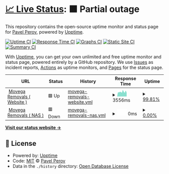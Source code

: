 # [📈 Live Status](https://perov93.github.io/status): <!--live status--> **🟧 Partial outage**

This repository contains the open-source uptime monitor and status page for [Pavel Perov](https://perov93.github.io/status), powered by [Upptime](https://github.com/upptime/upptime).

[![Uptime CI](https://github.com/perov93/status/workflows/Uptime%20CI/badge.svg)](https://github.com/perov93/status/actions?query=workflow%3A%22Uptime+CI%22)
[![Response Time CI](https://github.com/perov93/status/workflows/Response%20Time%20CI/badge.svg)](https://github.com/perov93/status/actions?query=workflow%3A%22Response+Time+CI%22)
[![Graphs CI](https://github.com/perov93/status/workflows/Graphs%20CI/badge.svg)](https://github.com/perov93/status/actions?query=workflow%3A%22Graphs+CI%22)
[![Static Site CI](https://github.com/perov93/status/workflows/Static%20Site%20CI/badge.svg)](https://github.com/perov93/status/actions?query=workflow%3A%22Static+Site+CI%22)
[![Summary CI](https://github.com/perov93/status/workflows/Summary%20CI/badge.svg)](https://github.com/perov93/status/actions?query=workflow%3A%22Summary+CI%22)

With [Upptime](https://upptime.js.org), you can get your own unlimited and free uptime monitor and status page, powered entirely by a GitHub repository. We use [Issues](https://github.com/perov93/status/issues) as incident reports, [Actions](https://github.com/perov93/status/actions) as uptime monitors, and [Pages](https://perov93.github.io/status) for the status page.

<!--start: status pages-->
<!-- This summary is generated by Upptime (https://github.com/upptime/upptime) -->
<!-- Do not edit this manually, your changes will be overwritten -->
<!-- prettier-ignore -->
| URL | Status | History | Response Time | Uptime |
| --- | ------ | ------- | ------------- | ------ |
| <img alt="" src="https://icons.duckduckgo.com/ip3/www.movega.co.uk.ico" height="13"> [Movega Removals ( Website )](https://www.movega.co.uk) | 🟩 Up | [movega-removals-website.yml](https://github.com/perov93/status/commits/HEAD/history/movega-removals-website.yml) | <details><summary><img alt="Response time graph" src="./graphs/movega-removals-website/response-time-week.png" height="20"> 3556ms</summary><br><a href="https://perov93.github.io/status/history/movega-removals-website"><img alt="Response time 3720" src="https://img.shields.io/endpoint?url=https%3A%2F%2Fraw.githubusercontent.com%2Fperov93%2Fstatus%2FHEAD%2Fapi%2Fmovega-removals-website%2Fresponse-time.json"></a><br><a href="https://perov93.github.io/status/history/movega-removals-website"><img alt="24-hour response time 2886" src="https://img.shields.io/endpoint?url=https%3A%2F%2Fraw.githubusercontent.com%2Fperov93%2Fstatus%2FHEAD%2Fapi%2Fmovega-removals-website%2Fresponse-time-day.json"></a><br><a href="https://perov93.github.io/status/history/movega-removals-website"><img alt="7-day response time 3556" src="https://img.shields.io/endpoint?url=https%3A%2F%2Fraw.githubusercontent.com%2Fperov93%2Fstatus%2FHEAD%2Fapi%2Fmovega-removals-website%2Fresponse-time-week.json"></a><br><a href="https://perov93.github.io/status/history/movega-removals-website"><img alt="30-day response time 3451" src="https://img.shields.io/endpoint?url=https%3A%2F%2Fraw.githubusercontent.com%2Fperov93%2Fstatus%2FHEAD%2Fapi%2Fmovega-removals-website%2Fresponse-time-month.json"></a><br><a href="https://perov93.github.io/status/history/movega-removals-website"><img alt="1-year response time 3667" src="https://img.shields.io/endpoint?url=https%3A%2F%2Fraw.githubusercontent.com%2Fperov93%2Fstatus%2FHEAD%2Fapi%2Fmovega-removals-website%2Fresponse-time-year.json"></a></details> | <details><summary><a href="https://perov93.github.io/status/history/movega-removals-website">99.81%</a></summary><a href="https://perov93.github.io/status/history/movega-removals-website"><img alt="All-time uptime 99.96%" src="https://img.shields.io/endpoint?url=https%3A%2F%2Fraw.githubusercontent.com%2Fperov93%2Fstatus%2FHEAD%2Fapi%2Fmovega-removals-website%2Fuptime.json"></a><br><a href="https://perov93.github.io/status/history/movega-removals-website"><img alt="24-hour uptime 100.00%" src="https://img.shields.io/endpoint?url=https%3A%2F%2Fraw.githubusercontent.com%2Fperov93%2Fstatus%2FHEAD%2Fapi%2Fmovega-removals-website%2Fuptime-day.json"></a><br><a href="https://perov93.github.io/status/history/movega-removals-website"><img alt="7-day uptime 99.81%" src="https://img.shields.io/endpoint?url=https%3A%2F%2Fraw.githubusercontent.com%2Fperov93%2Fstatus%2FHEAD%2Fapi%2Fmovega-removals-website%2Fuptime-week.json"></a><br><a href="https://perov93.github.io/status/history/movega-removals-website"><img alt="30-day uptime 99.78%" src="https://img.shields.io/endpoint?url=https%3A%2F%2Fraw.githubusercontent.com%2Fperov93%2Fstatus%2FHEAD%2Fapi%2Fmovega-removals-website%2Fuptime-month.json"></a><br><a href="https://perov93.github.io/status/history/movega-removals-website"><img alt="1-year uptime 99.96%" src="https://img.shields.io/endpoint?url=https%3A%2F%2Fraw.githubusercontent.com%2Fperov93%2Fstatus%2FHEAD%2Fapi%2Fmovega-removals-website%2Fuptime-year.json"></a></details>
| <img alt="" src="https://icons.duckduckgo.com/ip3/mvg.myqnapcloud.com.ico" height="13"> [Movega Removals ( NAS )](https://mvg.myqnapcloud.com) | 🟥 Down | [movega-removals-nas.yml](https://github.com/perov93/status/commits/HEAD/history/movega-removals-nas.yml) | <details><summary><img alt="Response time graph" src="./graphs/movega-removals-nas/response-time-week.png" height="20"> 0ms</summary><br><a href="https://perov93.github.io/status/history/movega-removals-nas"><img alt="Response time 725" src="https://img.shields.io/endpoint?url=https%3A%2F%2Fraw.githubusercontent.com%2Fperov93%2Fstatus%2FHEAD%2Fapi%2Fmovega-removals-nas%2Fresponse-time.json"></a><br><a href="https://perov93.github.io/status/history/movega-removals-nas"><img alt="24-hour response time 0" src="https://img.shields.io/endpoint?url=https%3A%2F%2Fraw.githubusercontent.com%2Fperov93%2Fstatus%2FHEAD%2Fapi%2Fmovega-removals-nas%2Fresponse-time-day.json"></a><br><a href="https://perov93.github.io/status/history/movega-removals-nas"><img alt="7-day response time 0" src="https://img.shields.io/endpoint?url=https%3A%2F%2Fraw.githubusercontent.com%2Fperov93%2Fstatus%2FHEAD%2Fapi%2Fmovega-removals-nas%2Fresponse-time-week.json"></a><br><a href="https://perov93.github.io/status/history/movega-removals-nas"><img alt="30-day response time 0" src="https://img.shields.io/endpoint?url=https%3A%2F%2Fraw.githubusercontent.com%2Fperov93%2Fstatus%2FHEAD%2Fapi%2Fmovega-removals-nas%2Fresponse-time-month.json"></a><br><a href="https://perov93.github.io/status/history/movega-removals-nas"><img alt="1-year response time 725" src="https://img.shields.io/endpoint?url=https%3A%2F%2Fraw.githubusercontent.com%2Fperov93%2Fstatus%2FHEAD%2Fapi%2Fmovega-removals-nas%2Fresponse-time-year.json"></a></details> | <details><summary><a href="https://perov93.github.io/status/history/movega-removals-nas">0.00%</a></summary><a href="https://perov93.github.io/status/history/movega-removals-nas"><img alt="All-time uptime 12.48%" src="https://img.shields.io/endpoint?url=https%3A%2F%2Fraw.githubusercontent.com%2Fperov93%2Fstatus%2FHEAD%2Fapi%2Fmovega-removals-nas%2Fuptime.json"></a><br><a href="https://perov93.github.io/status/history/movega-removals-nas"><img alt="24-hour uptime 0.00%" src="https://img.shields.io/endpoint?url=https%3A%2F%2Fraw.githubusercontent.com%2Fperov93%2Fstatus%2FHEAD%2Fapi%2Fmovega-removals-nas%2Fuptime-day.json"></a><br><a href="https://perov93.github.io/status/history/movega-removals-nas"><img alt="7-day uptime 0.00%" src="https://img.shields.io/endpoint?url=https%3A%2F%2Fraw.githubusercontent.com%2Fperov93%2Fstatus%2FHEAD%2Fapi%2Fmovega-removals-nas%2Fuptime-week.json"></a><br><a href="https://perov93.github.io/status/history/movega-removals-nas"><img alt="30-day uptime 0.00%" src="https://img.shields.io/endpoint?url=https%3A%2F%2Fraw.githubusercontent.com%2Fperov93%2Fstatus%2FHEAD%2Fapi%2Fmovega-removals-nas%2Fuptime-month.json"></a><br><a href="https://perov93.github.io/status/history/movega-removals-nas"><img alt="1-year uptime 12.48%" src="https://img.shields.io/endpoint?url=https%3A%2F%2Fraw.githubusercontent.com%2Fperov93%2Fstatus%2FHEAD%2Fapi%2Fmovega-removals-nas%2Fuptime-year.json"></a></details>

<!--end: status pages-->

[**Visit our status website →**](https://perov93.github.io/status)

## 📄 License

- Powered by: [Upptime](https://github.com/upptime/upptime)
- Code: [MIT](./LICENSE) © [Pavel Perov](https://perov93.github.io/status)
- Data in the `./history` directory: [Open Database License](https://opendatacommons.org/licenses/odbl/1-0/)
